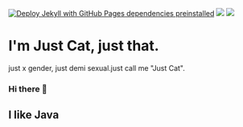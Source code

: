 [![Deploy Jekyll with GitHub Pages dependencies preinstalled](https://github.com/Yanagi3456/yanagi3456.github.io/actions/workflows/jekyll-gh-pages.yml/badge.svg)](https://github.com/Yanagi3456/yanagi3456.github.io/actions/workflows/jekyll-gh-pages.yml)
![](https://img.shields.io/badge/Jender-X-blueviolet)
![](https://img.shields.io/badge/Language-Java-yellow)

# I'm Just Cat, just that.
just x gender, just demi sexual.just call me "Just Cat".
### Hi there 👋

## I like Java
<!--
**Yanagi3456/yanagi3456** is a ✨ _special_ ✨ repository because its `README.md` (this file) appears on your GitHub profile.

Here are some ideas to get you started:

- 🔭 I’m currently working on ...
- 🌱 I’m currently learning ...
- 👯 I’m looking to collaborate on ...
- 🤔 I’m looking for help with ...
- 💬 Ask me about ...
- 📫 How to reach me: ...
- 😄 Pronouns: ...
- ⚡ Fun fact: ...
-->
